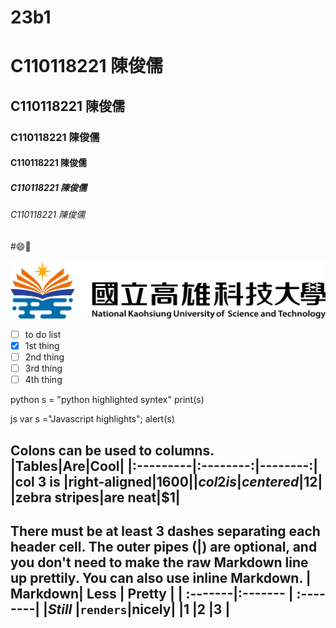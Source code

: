 # 23b1
# C110118221 陳俊儒
## C110118221 陳俊儒
### C110118221 陳俊儒
#### C110118221 陳俊儒
##### C110118221 陳俊儒
###### C110118221 陳俊儒

#😄🚴


![NKUST](高科大.png "高科大")

- [ ] to do list
- [x] 1st thing
- [ ] 2nd thing
- [ ] 3rd thing
- [ ] 4th thing

python
s = "python highlighted syntex"
print(s)

js
var s ="Javascript highlights";
alert(s)

Colons can be used to columns.
|Tables|Are|Cool|
|:---------|:--------:|--------:|
|col 3 is |right-aligned|$1600|
|col 2 is | centered|$12|
|zebra stripes|are neat|$1|
----
There must be at least 3 dashes separating each header cell.
The outer pipes (|) are optional, and you don't need to make the raw Markdown line up prettily. You can also use inline Markdown.
| Markdown| Less    | Pretty   |
| :-------|:------- | :--------|
|*Still*  |`renders`|**nicely**|
|1        |2        |3         |
----
